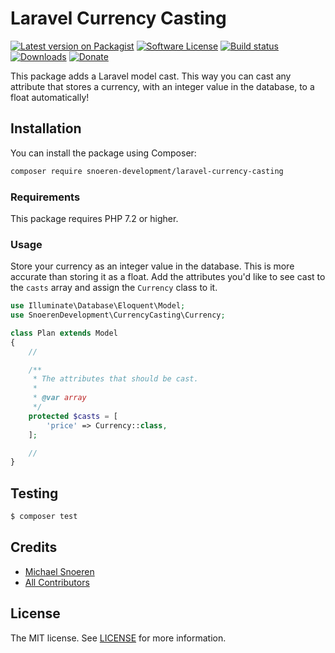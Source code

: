 # Laravel Currency Casting
[![Latest version on Packagist](https://img.shields.io/packagist/v/snoeren-development/laravel-currency-casting.svg?style=flat-square)](https://packagist.org/packages/snoeren-development/laravel-currency-casting)
[![Software License](https://img.shields.io/github/license/snoeren-development/laravel-currency-casting?style=flat-square)](LICENSE)
[![Build status](https://img.shields.io/github/workflow/status/snoeren-development/laravel-currency-casting/PHP%20Tests?style=flat-square)](https://github.com/snoeren-development/laravel-currency-casting/actions)
[![Downloads](https://img.shields.io/packagist/dt/snoeren-development/laravel-currency-casting?style=flat-square)](https://packagist.org/packages/snoeren-development/laravel-currency-casting)
[![Donate](https://img.shields.io/beerpay/snoeren-development/laravel-currency-casting?style=flat-square)](https://beerpay.io/snoeren-development/laravel-currency-casting)

This package adds a Laravel model cast. This way you can cast any attribute that stores a currency, with an integer value in the database, to a float automatically!

## Installation
You can install the package using Composer:
```bash
composer require snoeren-development/laravel-currency-casting
```

### Requirements
This package requires PHP 7.2 or higher.

### Usage
Store your currency as an integer value in the database. This is more accurate than storing it as a float.
Add the attributes you'd like to see cast to the `casts` array and assign the `Currency` class to it.
```php
use Illuminate\Database\Eloquent\Model;
use SnoerenDevelopment\CurrencyCasting\Currency;

class Plan extends Model
{
    //

    /**
     * The attributes that should be cast.
     *
     * @var array
     */
    protected $casts = [
        'price' => Currency::class,
    ];

    //
}
```

## Testing
```bash
$ composer test
```

## Credits
- [Michael Snoeren](https://github.com/MSnoeren)
- [All Contributors](https://github.com/snoeren-development/laravel-currency-casting-channel/graphs/contributors)

## License
The MIT license. See [LICENSE](LICENSE) for more information.
